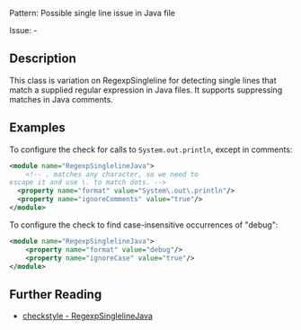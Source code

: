 Pattern: Possible single line issue in Java file

Issue: -

## Description

This class is variation on RegexpSingleline for detecting single lines that match a supplied regular expression in Java files. It supports suppressing matches in Java comments. 

## Examples

To configure the check for calls to `System.out.println`, except in comments: 


```xml
<module name="RegexpSinglelineJava">
    <!-- . matches any character, so we need to
escape it and use \. to match dots. -->
  <property name="format" value="System\.out\.println"/>
  <property name="ignoreComments" value="true"/>
</module>
```
        

To configure the check to find case-insensitive occurrences of "debug": 


```xml
<module name="RegexpSinglelineJava">
    <property name="format" value="debug"/>
    <property name="ignoreCase" value="true"/>
</module>
```

## Further Reading

* [checkstyle - RegexpSinglelineJava](http://checkstyle.sourceforge.net/config_regexp.html#RegexpSinglelineJava)

